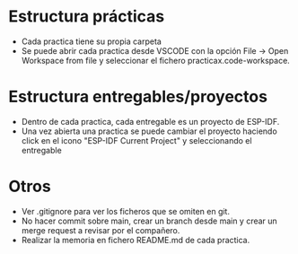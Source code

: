 # Estructura prácticas
- Cada practica tiene su propia carpeta
- Se puede abrir cada practica desde VSCODE con la opción File -> Open Workspace from file y seleccionar el fichero practicax.code-workspace.

# Estructura entregables/proyectos
- Dentro de cada practica, cada entregable es un proyecto de ESP-IDF.
- Una vez abierta una practica se puede cambiar el proyecto haciendo click en el icono "ESP-IDF Current Project" y seleccionando el entregable

# Otros
- Ver .gitignore para ver los ficheros que se omiten en git.
- No hacer commit sobre main, crear un branch desde main y crear un merge request a revisar por el compañero.
- Realizar la memoria en fichero README.md de cada practica.